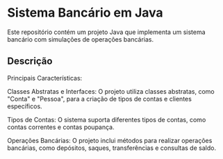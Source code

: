 # Sistema Bancário em Java

Este repositório contém um projeto Java que implementa um sistema bancário com simulações de operações bancárias.

## Descrição

Principais Características:

Classes Abstratas e Interfaces: O projeto utiliza classes abstratas, como "Conta" e "Pessoa", para a criação de tipos de contas e clientes específicos.

Tipos de Contas: O sistema suporta diferentes tipos de contas, como contas correntes e contas poupança.

Operações Bancárias: O projeto inclui métodos para realizar operações bancárias, como depósitos, saques, transferências e consultas de saldo.